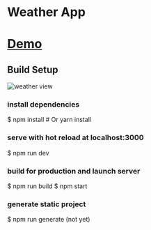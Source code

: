 # Weather App

# [Demo](https://nurullahay.github.io/weather-app/)

## Build Setup

![weather view](https://user-images.githubusercontent.com/91831803/229118685-f16c062a-78ab-4be1-8424-909b415bcec9.gif)

### install dependencies
$ npm install # Or yarn install

### serve with hot reload at localhost:3000
$ npm run dev

### build for production and launch server
$ npm run build
$ npm start

### generate static project
$ npm run generate (not yet)
